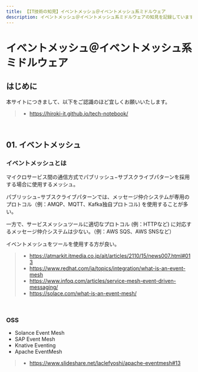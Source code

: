 ```yaml
---
title: 【IT技術の知見】イベントメッシュ＠イベントメッシュ系ミドルウェア
description: イベントメッシュ＠イベントメッシュ系ミドルウェアの知見を記録しています。
---
```


# イベントメッシュ＠イベントメッシュ系ミドルウェア

## はじめに

本サイトにつきまして、以下をご認識のほど宜しくお願いいたします。

> - https://hiroki-it.github.io/tech-notebook/

<br>

## 01. イベントメッシュ

### イベントメッシュとは

マイクロサービス間の通信方式でパブリッシュ−サブスクライブパターンを採用する場合に使用するメッシュ。

パブリッシュ−サブスクライブパターンでは、メッセージ仲介システムが専用のプロトコル（例：AMQP、MQTT、Kafka独自プロトコル) を使用することが多い。

一方で、サービスメッシュツールに適切なプロトコル (例：HTTPなど) に対応するメッセージ仲介システムは少ない。（例：AWS SQS、AWS SNSなど）

イベントメッシュをツールを使用する方が良い。

> - https://atmarkit.itmedia.co.jp/ait/articles/2110/15/news007.html#013
> - https://www.redhat.com/ja/topics/integration/what-is-an-event-mesh
> - https://www.infoq.com/articles/service-mesh-event-driven-messaging/
> - https://solace.com/what-is-an-event-mesh/

<br>

### OSS

- Solance Event Mesh
- SAP Event Mesh
- Knative Eventing
- Apache EventMesh

> - https://www.slideshare.net/laclefyoshi/apache-eventmesh#13

<br>
